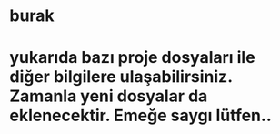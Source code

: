 # burak
# yukarıda bazı proje dosyaları ile diğer bilgilere ulaşabilirsiniz. Zamanla yeni dosyalar da eklenecektir. Emeğe saygı lütfen..

